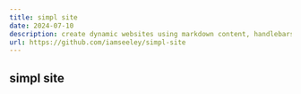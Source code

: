 ```yaml
---
title: simpl site
date: 2024-07-10
description: create dynamic websites using markdown content, handlebars templates, and a plugin system
url: https://github.com/iamseeley/simpl-site
---
```


## simpl site
